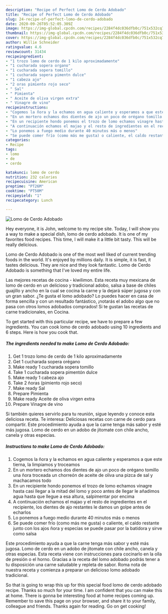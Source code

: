 ```yaml
---
description: "Recipe of Perfect Lomo de Cerdo Adobado"
title: "Recipe of Perfect Lomo de Cerdo Adobado"
slug: 24-recipe-of-perfect-lomo-de-cerdo-adobado
date: 2020-09-26T05:52:05.309Z
image: https://img-global.cpcdn.com/recipes/2284f4dc036dfb0c/751x532cq70/lomo-de-cerdo-adobado-foto-principal.jpg
thumbnail: https://img-global.cpcdn.com/recipes/2284f4dc036dfb0c/751x532cq70/lomo-de-cerdo-adobado-foto-principal.jpg
cover: https://img-global.cpcdn.com/recipes/2284f4dc036dfb0c/751x532cq70/lomo-de-cerdo-adobado-foto-principal.jpg
author: Willie Schneider
ratingvalue: 4.6
reviewcount: 31434
recipeingredient:
- "1 trozo lomo de cerdo de 1 kilo aproximadamente"
- "1 cucharada sopera organo"
- "1 cucharada sopera tomillo"
- "1 cucharada sopera pimentn dulce"
- "1 cabeza ajo"
- "2 oras pimiento rojo seco"
- " Sal"
- " Pimienta"
- " Aceite de oliva virgen extra"
- " Vinagre de vino"
recipeinstructions:
- "Cogemos la ñora y la echamos en agua caliente y esperamos a que este tierna, la limpiamos y troceamos"
- "En un mortero echamos dos dientes de ajo un poco de orégano tomillo una ñora troceada un chorreón de aceite de oliva una pizca de sal y machacamos todo"
- "En un recipiente hondo ponemos el trozo de lomo echamos vinagre hasta casi llegar a la mitad del lomo y poco antes de llegar le añadimos agua hasta que llegue a esa altura, salpimentar por encima"
- "A continuación echamos el majao y el resto de ingredientes en el recipiente, los dientes de ajo restantes le damos un golpe antes de echarlos"
- "Lo ponemos a fuego medio durante 40 minutos más o menos"
- "Se puede comer frío (como más me gusta) o caliente, el caldo restante junto con los ajos ñora y especias se puede pasar por la batidora y sirve como salsa"
categories:
- Recipe
tags:
- lomo
- de
- cerdo

katakunci: lomo de cerdo 
nutrition: 232 calories
recipecuisine: American
preptime: "PT26M"
cooktime: "PT50M"
recipeyield: "1"
recipecategory: Lunch

---
```



![Lomo de Cerdo Adobado](https://img-global.cpcdn.com/recipes/2284f4dc036dfb0c/751x532cq70/lomo-de-cerdo-adobado-foto-principal.jpg)

Hey everyone, it is John, welcome to my recipe site. Today, I will show you a way to make a special dish, lomo de cerdo adobado. It is one of my favorites food recipes. This time, I will make it a little bit tasty. This will be really delicious.

Lomo de Cerdo Adobado is one of the most well liked of current trending foods in the world. It's enjoyed by millions daily. It is simple, it is fast, it tastes delicious. They are nice and they look fantastic. Lomo de Cerdo Adobado is something that I've loved my entire life.

Las mejores recetas de cocina - kiwilimon. Esta receta muy mexicana de lomo de cerdo en un delicioso y tradicional adobo, salsa a base de chiles guajillo y ancho en la cual se cocina la carne y la dejará súper jugosa y con un gran sabor. ¿Te gusta el lomo adobado? Lo puedes hacer en casa de forma sencilla y con un resultado fantástico, ¡notarás el adobo algo que no pasa con otros lomos adobados comprados! Si te gustan las recetas de carne tradicionales, en Cocina.


To get started with this particular recipe, we have to prepare a few ingredients. You can cook lomo de cerdo adobado using 10 ingredients and 6 steps. Here is how you cook that.

<!--inarticleads1-->

##### The ingredients needed to make Lomo de Cerdo Adobado:

1. Get 1 trozo lomo de cerdo de 1 kilo aproximadamente
1. Get 1 cucharada sopera orégano
1. Make ready 1 cucharada sopera tomillo
1. Take 1 cucharada sopera pimentón dulce
1. Make ready 1 cabeza ajo
1. Take 2 ñoras (pimiento rojo seco)
1. Make ready  Sal
1. Prepare  Pimienta
1. Make ready  Aceite de oliva virgen extra
1. Prepare  Vinagre de vino


Si también quieres servirlo para tu reunión, sigue leyendo y conoce esta deliciosa receta. Te interesa: Deliciosas recetas con carne de cerdo para compartir. Este procedimiento ayuda a que la carne tenga más sabor y esté más jugosa. Lomo de cerdo en un adobo de jitomate con chile ancho, canela y otras especias. 

<!--inarticleads2-->

##### Instructions to make Lomo de Cerdo Adobado:

1. Cogemos la ñora y la echamos en agua caliente y esperamos a que este tierna, la limpiamos y troceamos
1. En un mortero echamos dos dientes de ajo un poco de orégano tomillo una ñora troceada un chorreón de aceite de oliva una pizca de sal y machacamos todo
1. En un recipiente hondo ponemos el trozo de lomo echamos vinagre hasta casi llegar a la mitad del lomo y poco antes de llegar le añadimos agua hasta que llegue a esa altura, salpimentar por encima
1. A continuación echamos el majao y el resto de ingredientes en el recipiente, los dientes de ajo restantes le damos un golpe antes de echarlos
1. Lo ponemos a fuego medio durante 40 minutos más o menos
1. Se puede comer frío (como más me gusta) o caliente, el caldo restante junto con los ajos ñora y especias se puede pasar por la batidora y sirve como salsa


Este procedimiento ayuda a que la carne tenga más sabor y esté más jugosa. Lomo de cerdo en un adobo de jitomate con chile ancho, canela y otras especias. Esta receta viene con instrucciones para cocinarlo en la olla de presión o el horno. Gracias a la receta del lomo adobado podrás tener a tu disposición una carne saludable y repleta de sabor. Roma nota de nuestra receta y comienza a preparar un delicioso lomo adobado tradicional. 

So that is going to wrap this up for this special food lomo de cerdo adobado recipe. Thanks so much for your time. I am confident that you can make this at home. There is gonna be interesting food at home recipes coming up. Remember to save this page on your browser, and share it to your family, colleague and friends. Thanks again for reading. Go on get cooking!

